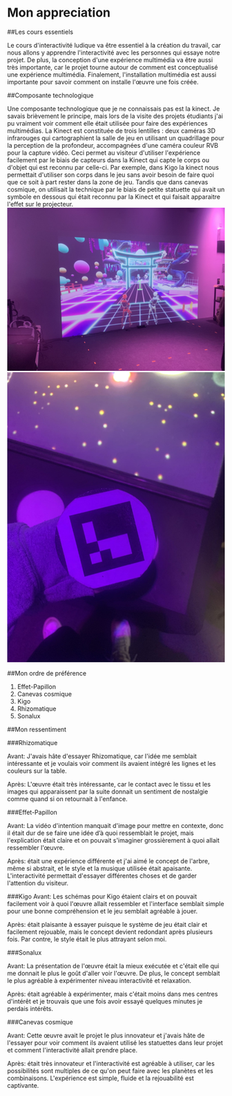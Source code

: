 # Mon appreciation

##Les cours essentiels 

Le cours d'interactivité ludique va être essentiel à la création du travail, car nous allons y apprendre l'interactivité avec les personnes qui essaye notre projet. De plus, la conception d'une expérience multimédia va être aussi très importante, car le projet tourne autour de comment est conceptualisé une expérience multimédia. Finalement, l'installation multimédia est aussi importante pour savoir comment on installe l'œuvre une fois créée.

##Composante technologique

Une composante technologique que je ne connaissais pas est la kinect. Je savais brièvement le principe, mais lors de la visite des projets étudiants j'ai pu vraiment voir comment elle était utilisée pour faire des expériences multimédias. La Kinect est constituée de trois lentilles : deux caméras 3D infrarouges qui cartographient la salle de jeu en utilisant un quadrillage pour la perception de la profondeur, accompagnées d'une caméra couleur RVB pour la capture vidéo. Ceci permet au visiteur d'utiliser l'expérience facilement par le biais de capteurs dans la Kinect qui capte le corps ou d'objet qui est reconnu par celle-ci. Par exemple, dans Kigo la kinect nous permettait d'utiliser son corps dans le jeu sans avoir besoin de faire quoi que ce soit à part rester dans la zone de jeu. Tandis que dans canevas cosmique, on utilisait la technique par le biais de petite statuette qui avait un symbole en dessous qui était reconnu par la Kinect et qui faisait apparaitre l'effet sur le projecteur.
![](https://github.com/sandrinejeann/H24_V11_inspirations_JEAN/blob/main/crescentia/photo/compresser%20crescentia/kigo_01.jpg)
![](https://github.com/sandrinejeann/H24_V11_inspirations_JEAN/blob/main/crescentia/photo/compresser%20crescentia/canevas-cosmique_02.jpg)


##Mon ordre de préférence

1) Effet-Papillon
2) Canevas cosmique
3) Kigo
4) Rhizomatique
5) Sonalux


##Mon ressentiment

###Rhizomatique

Avant: J'avais hâte d'essayer Rhizomatique, car l'idée me semblait intéressante et je voulais voir comment ils avaient intégré les lignes et les couleurs sur la table.

Après: L'œuvre était très intéressante, car le contact avec le tissu et les images qui apparaissent par la suite donnait un sentiment de nostalgie comme quand si on retournait à l'enfance.

###Effet-Papillon

Avant: La vidéo d'intention manquait d'image pour mettre en contexte, donc il était dur de se faire une idée d’à quoi ressemblait le projet, mais l'explication était claire et on pouvait s'imaginer grossièrement à quoi allait ressembler l'œuvre.

Après: était une expérience différente et j'ai aimé le concept de l'arbre, même si abstrait, et le style et la musique utilisée était apaisante. L'interactivité permettait d'essayer différentes choses et de garder l'attention du visiteur.


###Kigo 
Avant: Les schémas pour Kigo étaient clairs et on pouvait facilement voir à quoi l'œuvre allait ressembler et l'interface semblait simple pour une bonne compréhension et le jeu semblait agréable à jouer.

Après: était plaisante à essayer puisque le système de jeu était clair et facilement rejouable, mais le concept devient redondant après plusieurs fois. Par contre, le style était le plus attrayant selon moi.


###Sonalux 

Avant: La présentation de l'œuvre était la mieux exécutée et c'était elle qui me donnait le plus le goût d'aller voir l'œuvre. De plus, le concept semblait le plus agréable à expérimenter niveau interactivité et relaxation.

Après: était agréable à expérimenter, mais c'était moins dans mes centres d'intérêt et je trouvais que une fois avoir essayé quelques minutes je perdais intérêts.

###Canevas cosmique 

Avant: Cette œuvre avait le projet le plus innovateur et j'avais hâte de l'essayer pour voir comment ils avaient utilisé les statuettes dans leur projet et comment l'interactivité allait prendre place.

Après: était très innovateur et l'interactivité est agréable à utiliser, car les possibilités sont multiples de ce qu'on peut faire avec les planètes et les combinaisons. L'expérience est simple, fluide et la rejouabilité est captivante.
